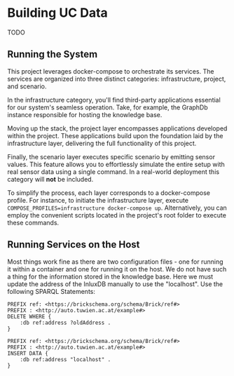 # Building UC Data

TODO

## Running the System

This project leverages docker-compose to orchestrate its services. The services are organized into three distinct categories: infrastructure, project, and scenario.

In the infrastructure category, you'll find third-party applications essential for our system's seamless operation. Take, for example, the GraphDb instance responsible for hosting the knowledge base.

Moving up the stack, the project layer encompasses applications developed within the project. These applications build upon the foundation laid by the infrastructure layer, delivering the full functionality of this project.

Finally, the scenario layer executes specific scenario by emitting sensor values. This feature allows you to effortlessly simulate the entire setup with real sensor data using a single command. In a real-world deployment this category will **not** be included.

To simplify the process, each layer corresponds to a docker-compose profile. For instance, to initiate the infrastructure layer, execute `COMPOSE_PROFILES=infrastructure docker-compose up`. Alternatively, you can employ the convenient scripts located in the project's root folder to execute these commands.

## Running Services on the Host

Most things work fine as there are two configuration files - one for running it within a container and one for running it on the host. We do not have such a thing for the information stored in the knowledge base. Here we must update the address of the InluxDB manually to use the "localhost". Use the following SPARQL Statements:

```
PREFIX ref: <https://brickschema.org/schema/Brick/ref#>
PREFIX : <http://auto.tuwien.ac.at/example#>
DELETE WHERE {
    :db ref:address ?oldAddress .
}
```

```
PREFIX ref: <https://brickschema.org/schema/Brick/ref#>
PREFIX : <http://auto.tuwien.ac.at/example#>
INSERT DATA {
    :db ref:address "localhost" .
}
```